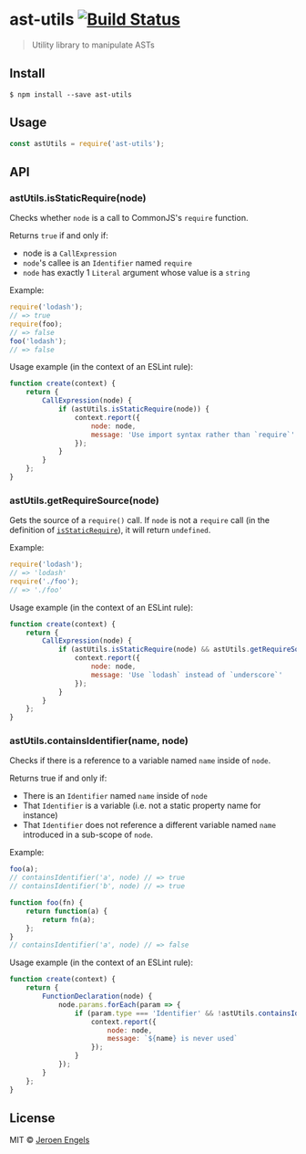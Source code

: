 # ast-utils [![Build Status](https://travis-ci.org/jfmengels/ast-utils.svg?branch=master)](https://travis-ci.org/jfmengels/ast-utils)

> Utility library to manipulate ASTs


## Install

```
$ npm install --save ast-utils
```

## Usage

```js
const astUtils = require('ast-utils');
```


## API

### astUtils.isStaticRequire(node)

Checks whether `node` is a call to CommonJS's `require` function.

Returns `true` if and only if:
- node is a `CallExpression`
- `node`'s callee is an `Identifier` named `require`
- `node` has exactly 1 `Literal` argument whose value is a `string`

Example:
```js
require('lodash');
// => true
require(foo);
// => false
foo('lodash');
// => false
```

Usage example (in the context of an ESLint rule):
```js
function create(context) {
	return {
		CallExpression(node) {
			if (astUtils.isStaticRequire(node)) {
				context.report({
					node: node,
					message: 'Use import syntax rather than `require`'
				});
			}
		}
	};
}
```

### astUtils.getRequireSource(node)

Gets the source of a `require()` call. If `node` is not a `require` call (in the definition of [`isStaticRequire`](#astutilsisstaticrequirenode)), it will return `undefined`.

Example:
```js
require('lodash');
// => 'lodash'
require('./foo');
// => './foo'
```

Usage example (in the context of an ESLint rule):
```js
function create(context) {
	return {
		CallExpression(node) {
			if (astUtils.isStaticRequire(node) && astUtils.getRequireSource(node) === 'underscore') {
				context.report({
					node: node,
					message: 'Use `lodash` instead of `underscore`'
				});
			}
		}
	};
}
```

### astUtils.containsIdentifier(name, node)

Checks if there is a reference to a variable named `name` inside of `node`.

Returns true if and only if:
- There is an `Identifier` named `name` inside of `node`
- That `Identifier` is a variable (i.e. not a static property name for instance)
- That `Identifier` does not reference a different variable named `name` introduced in a sub-scope of `node`.

Example:
```js
foo(a);
// containsIdentifier('a', node) // => true
// containsIdentifier('b', node) // => true

function foo(fn) {
	return function(a) {
		return fn(a);
	};
}
// containsIdentifier('a', node) // => false
```

Usage example (in the context of an ESLint rule):
```js
function create(context) {
	return {
		FunctionDeclaration(node) {
			node.params.forEach(param => {
				if (param.type === 'Identifier' && !astUtils.containsIdentifier(param.name, node.body)) {
					context.report({
						node: node,
						message: `${name} is never used`
					});
				}
			});
		}
	};
}
```

## License

MIT © [Jeroen Engels](https://github.com/jfmengels)
